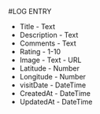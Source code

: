#LOG ENTRY

* Title - Text
* Description - Text
* Comments - Text
* Rating - 1-10
* Image - Text - URL
* Latitude - Number
* Longitude - Number
* visitDate - DateTime
* CreatedAt - DateTime
* UpdatedAt - DateTime
